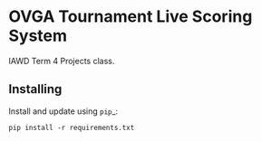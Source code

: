 # OVGA Tournament Live Scoring System

IAWD Term 4 Projects class.

Installing
----------

Install and update using `pip`_:

    pip install -r requirements.txt
